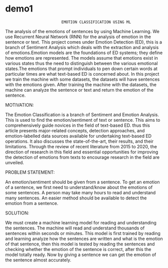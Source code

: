# demo1
                             EMOTION CLASSIFICATION USING ML
                             
The analysis of the emotions of sentences by using Machine Learning. We use Recurrent Neural Network (RNN) for the analysis of emotion in the sentence or text. This project comes under Emotion Detection (ED), this is a branch of Sentiment Analysis which deals with the extraction and analysis of emotions.Emotion models are the foundations of ED systems; they define how emotions are represented. The models assume that emotions exist in various states thus the need to distinguish between the various emotional states.The emotions that prompt individuals to pen down certain words at particular times are what text-based ED is concerned about. In this project we train the machine with some datasets, the datasets will have sentences with the emotions given. After training the machine with the datasets, the machine can analyze the sentence or text and return the emotion of the sentence.


  MOTIVATION:
  
The Emotion Classification is a branch of Sentiment and Emotion Analysis. This is used to find the emotion/sentiment of text or sentence. This aims to comprehensively guide novices in the field of text-based ED. thus this article presents major-related concepts, detection approaches, and emotion-labelled data sources available for undertaking text-based ED operations. It also discusses the state-of-the-art, their results, and their limitations. Through the review of recent literature from 2015 to 2020, the direction of research in this field and essential opportunities for improving the detection of emotions from texts to encourage research in the field are unveiled.


PROBLEM STATEMENT:

An emotion/sentiment should be given from a sentence. To get an emotion of a sentence, we first need to understand/know about the emotions of some sentences. A person may take many hours to read and understand many sentences. An easier method should be available to detect the emotion from a sentence.


SOLUTION:

We must create a machine learning model for reading and understanding the sentences. The machine will read and understand thousands of sentences within seconds or minutes.
This model is first trained by reading and learning analyze how the sentences are written and what is the emotion of that sentence, then this model is tested by reading the sentences and checking whether the emotion of the sentence is correct, after this the model totally ready. Now by giving a sentence we can get the emotion of the sentence almost accurately.






  


